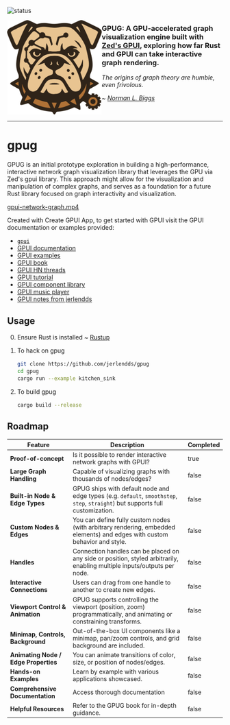![status](https://img.shields.io/badge/status-experimental-orange)

<p dir="auto">
  <a href="https://github.com/jerlendds/gpug">
    <img src="./logo.svg" height="220px" alt="GPUG logo" align="left" />
  </a>

  <h3 align="left">
    GPUG: A GPU-accelerated graph visualization engine built with <a href="https://zed.dev/">Zed's GPUI</a>, exploring how far Rust and GPUI can take interactive graph rendering.
  </h3>


  <p align="left">

  *The origins of graph theory are humble, even frivolous.*

  ~ [*Norman L. Biggs*](https://en.wikipedia.org/wiki/Norman_L._Biggs)
  </p>
  <br/>
</p>


---

# gpug

GPUG is an initial prototype exploration in building a high-performance, interactive network graph visualization library that leverages the GPU via Zed's gpui library. This approach might allow for the visualization and manipulation of complex graphs, and serves as a foundation for a future Rust library focused on graph interactivity and visualization.

[gpui-network-graph.mp4](https://github.com/user-attachments/assets/75b3a6d1-3cf1-42c2-9dc7-1f48b570e9bd)

Created with Create GPUI App, to get started with GPUI visit the GPUI documentation or examples provided:

- [`gpui`](https://www.gpui.rs/)
- [GPUI documentation](https://github.com/zed-industries/zed/tree/main/crates/gpui/docs)
- [GPUI examples](https://github.com/zed-industries/zed/tree/main/crates/gpui/examples)
- [GPUI book](https://matinaniss.github.io/gpui-book/introduction.html)
- [GPUI HN threads](https://duckduckgo.com/?t=ffab&q=%22gpui%22%20site%3Anews.ycombinator.com&ia=web)
- [GPUI tutorial](https://github.com/hedge-ops/gpui-tutorial)
- [GPUI component library](https://github.com/longbridge/gpui-component)
- [GPUI music player](https://github.com/143mailliw/hummingbird)
- [GPUI notes from jerlendds](https://studium.dev/tech/playing-gpui-rust)

## Usage

0. Ensure Rust is installed ~ [Rustup](https://rustup.rs/)

1. To hack on gpug
   ```bash
   git clone https://github.com/jerlendds/gpug
   cd gpug
   cargo run --example kitchen_sink
   ```

2. To build gpug
   ```bash
   cargo build --release
   ```


## Roadmap

| Feature | Description | Completed |
|----------|--------------|------------|
| **Proof-of-concept** | Is it possible to render interactive network graphs with GPUI? | true |
| **Large Graph Handling** | Capable of visualizing graphs with thousands of nodes/edges? | false |
| **Built-in Node & Edge Types** | GPUG ships with default node and edge types (e.g. `default`, `smoothstep`, `step`, `straight`) but supports full customization. | false |
| **Custom Nodes & Edges** | You can define fully custom nodes (with arbitrary rendering, embedded elements) and edges with custom behavior and style. | false |
| **Handles** | Connection handles can be placed on any side or position, styled arbitrarily, enabling multiple inputs/outputs per node. | false |
| **Interactive Connections** | Users can drag from one handle to another to create new edges. | false |
| **Viewport Control & Animation** | GPUG supports controlling the viewport (position, zoom) programmatically, and animating or constraining transforms. | false |
| **Minimap, Controls, Background** | Out-of-the-box UI components like a minimap, pan/zoom controls, and grid background are included. | false |
| **Animating Node / Edge Properties** | You can animate transitions of color, size, or position of nodes/edges. | false |
| **Hands-on Examples** | Learn by example with various applications showcased. | false |
| **Comprehensive Documentation** | Access thorough documentation | false |
| **Helpful Resources** | Refer to the GPUG book for in-depth guidance. | false |
